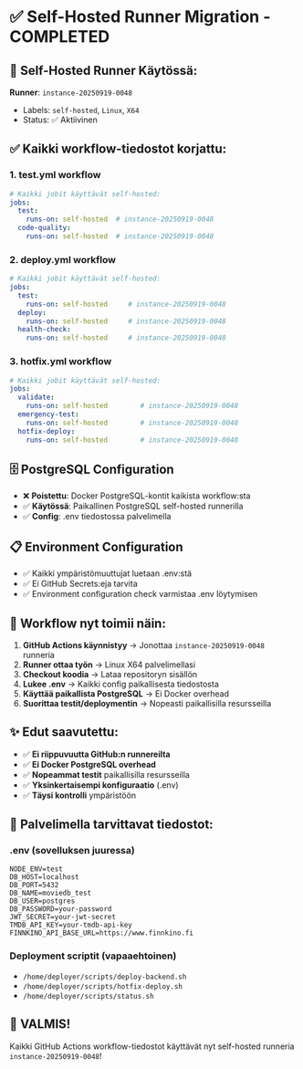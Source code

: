 # ✅ Self-Hosted Runner Migration - COMPLETED

## 🎯 **Self-Hosted Runner Käytössä:**

**Runner**: `instance-20250919-0048`
- Labels: `self-hosted`, `Linux`, `X64`
- Status: ✅ Aktiivinen

## ✅ **Kaikki workflow-tiedostot korjattu:**

### 1. **test.yml workflow**
```yaml
# Kaikki jobit käyttävät self-hosted:
jobs:
  test:
    runs-on: self-hosted  # instance-20250919-0048
  code-quality:
    runs-on: self-hosted  # instance-20250919-0048
```

### 2. **deploy.yml workflow**
```yaml
# Kaikki jobit käyttävät self-hosted:
jobs:
  test:
    runs-on: self-hosted     # instance-20250919-0048
  deploy:
    runs-on: self-hosted     # instance-20250919-0048  
  health-check:
    runs-on: self-hosted     # instance-20250919-0048
```

### 3. **hotfix.yml workflow**
```yaml
# Kaikki jobit käyttävät self-hosted:
jobs:
  validate:
    runs-on: self-hosted        # instance-20250919-0048
  emergency-test:
    runs-on: self-hosted        # instance-20250919-0048
  hotfix-deploy:
    runs-on: self-hosted        # instance-20250919-0048
```

## 🗄️ **PostgreSQL Configuration**

- ❌ **Poistettu**: Docker PostgreSQL-kontit kaikista workflow:sta
- ✅ **Käytössä**: Paikallinen PostgreSQL self-hosted runnerilla
- ✅ **Config**: .env tiedostossa palvelimella

## 📋 **Environment Configuration**

- ✅ Kaikki ympäristömuuttujat luetaan .env:stä
- ✅ Ei GitHub Secrets:eja tarvita
- ✅ Environment configuration check varmistaa .env löytymisen

## 🚀 **Workflow nyt toimii näin:**

1. **GitHub Actions käynnistyy** → Jonottaa `instance-20250919-0048` runneria
2. **Runner ottaa työn** → Linux X64 palvelimellasi
3. **Checkout koodia** → Lataa repositoryn sisällön
4. **Lukee .env** → Kaikki config paikallisesta tiedostosta
5. **Käyttää paikallista PostgreSQL** → Ei Docker overhead
6. **Suorittaa testit/deploymentin** → Nopeasti paikallisilla resursseilla

## ✨ **Edut saavutettu:**
- ✅ **Ei riippuvuutta GitHub:n runnereilta**
- ✅ **Ei Docker PostgreSQL overhead**
- ✅ **Nopeammat testit** paikallisilla resursseilla
- ✅ **Yksinkertaisempi konfiguraatio** (.env)
- ✅ **Täysi kontrolli** ympäristöön

## 🔧 **Palvelimella tarvittavat tiedostot:**

### .env (sovelluksen juuressa)
```env
NODE_ENV=test
DB_HOST=localhost
DB_PORT=5432
DB_NAME=moviedb_test
DB_USER=postgres
DB_PASSWORD=your-password
JWT_SECRET=your-jwt-secret
TMDB_API_KEY=your-tmdb-api-key
FINNKINO_API_BASE_URL=https://www.finnkino.fi
```

### Deployment scriptit (vapaaehtoinen)
- `/home/deployer/scripts/deploy-backend.sh`
- `/home/deployer/scripts/hotfix-deploy.sh`
- `/home/deployer/scripts/status.sh`

## 🎉 **VALMIS!**
Kaikki GitHub Actions workflow-tiedostot käyttävät nyt self-hosted runneria `instance-20250919-0048`!